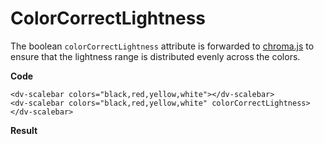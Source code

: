 # ColorCorrectLightness

The boolean `colorCorrectLightness` attribute is forwarded to [chroma.js](https://gka.github.io/chroma.js/#scale-correctlightness) to ensure that the lightness range is distributed evenly across the colors.


**Code**
```html{4}
<dv-scalebar colors="black,red,yellow,white"></dv-scalebar>
<dv-scalebar colors="black,red,yellow,white" colorCorrectLightness></dv-scalebar>
```

**Result**
<dv-scalebar colors="black,red,yellow,white"></dv-scalebar>
<dv-scalebar colors="black,red,yellow,white" colorCorrectLightness></dv-scalebar>
